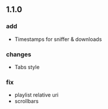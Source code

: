 ## 1.1.0

### add

- Timestamps for sniffer & downloads

### changes

- Tabs style

### fix

- playlist relative uri
- scrollbars
